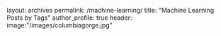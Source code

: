 layout: archives
permalink: /machine-learning/
title: "Machine Learning Posts by Tags"
author_profile: true
header:
    image:"/images/columbiagorge.jpg"